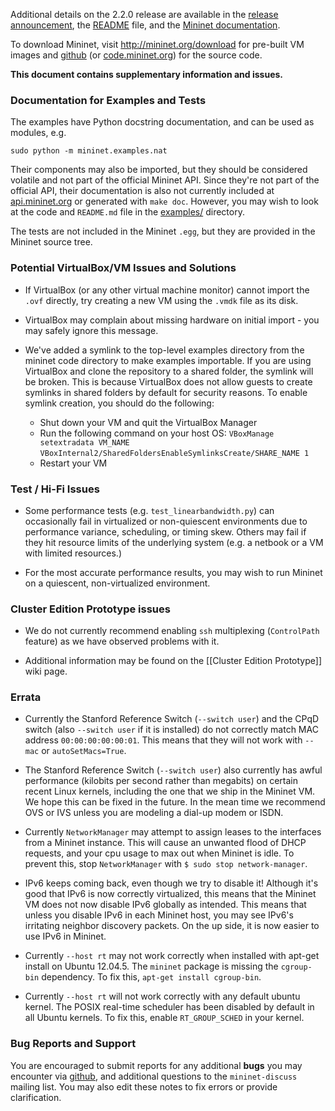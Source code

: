 Additional details on the 2.2.0 release are available in the
[release announcement](http://mininet.org/blog), the 
[README](https://github.com/mininet/mininet/tree/2.2.0/README.md) file,
and the [Mininet documentation](http://docs.mininet.org).

To download Mininet, visit http://mininet.org/download for pre-built
VM images and [github](https://github.com/mininet/mininet)
(or [code.mininet.org](http://code.mininet.org)) for the source code.

**This document contains supplementary information and issues.**

### Documentation for Examples and Tests

The examples have Python docstring documentation, and can be used as modules, e.g.

    sudo python -m mininet.examples.nat

Their components may also be imported, but they should be considered volatile and not part of the official Mininet API. Since they're not part of the official API, their documentation is also not currently included at [api.mininet.org](http://api.mininet.org) or generated with `make doc`. However, you may wish to look at the code and `README.md` file in the [examples/](https://github.com/mininet/mininet/tree/2.2.0rc1/examples) directory.

The tests are not included in the Mininet `.egg`, but they are provided in the Mininet source tree.

### Potential VirtualBox/VM Issues and Solutions

* If VirtualBox (or any other virtual machine monitor) cannot import the `.ovf` directly, try creating a new VM using the `.vmdk` file as its disk.

* VirtualBox may complain about missing hardware on initial import - you may safely ignore this message.

* We've added a symlink to the top-level examples directory from the mininet code directory to make examples importable. If you are using VirtualBox and clone the repository to a shared folder, the symlink will be broken. This is because VirtualBox does not allow guests to create symlinks in shared folders by default for security reasons. To enable symlink creation, you should do the following:
    - Shut down your VM and quit the VirtualBox Manager
    - Run the following command on your host OS: 
        `VBoxManage setextradata VM_NAME`
        `VBoxInternal2/SharedFoldersEnableSymlinksCreate/SHARE_NAME 1`
    - Restart your VM

### Test / Hi-Fi Issues

* Some performance tests (e.g. `test_linearbandwidth.py`) can occasionally fail in virtualized or non-quiescent environments due to performance variance, scheduling, or timing skew. Others may fail if they hit resource limits of the underlying system (e.g. a netbook or a VM with limited resources.)

* For the most accurate performance results, you may wish to run Mininet on a quiescent, non-virtualized environment.

### Cluster Edition Prototype issues

* We do not currently recommend enabling `ssh` multiplexing (`ControlPath` feature) as we have observed problems with it.

* Additional information may be found on the [[Cluster Edition Prototype]] wiki page.

### Errata

* Currently the Stanford Reference Switch (`--switch user`) and the CPqD switch (also `--switch user` if it is installed) do not correctly match MAC address `00:00:00:00:00:01`. This means that they will not work with `--mac` or `autoSetMacs=True`.

* The Stanford Reference Switch (`--switch user`) also currently has awful performance (kilobits per second rather than megabits) on certain recent Linux kernels, including the one that we ship in the Mininet VM. We hope this can be fixed in the future. In the mean time we recommend OVS or IVS unless you are modeling a dial-up modem or ISDN.

* Currently `NetworkManager` may attempt to assign leases to the interfaces from a Mininet instance. This will cause an unwanted flood of DHCP requests, and your cpu usage to max out when Mininet is idle. To prevent this, stop `NetworkManager` with `$ sudo stop network-manager`.

* IPv6 keeps coming back, even though we try to disable it! Although it's good that IPv6 is now correctly virtualized, this means that the Mininet VM does not now disable IPv6 globally as intended. This means that unless you disable IPv6 in each Mininet host, you may see IPv6's irritating neighbor discovery packets. On the up side, it is now easier to use IPv6 in Mininet.

* Currently `--host rt` may not work correctly when installed with apt-get install on Ubuntu 12.04.5. The `mininet` package is missing the `cgroup-bin` dependency. To fix this, `apt-get install cgroup-bin`.

* Currently `--host rt` will not work correctly with any default ubuntu kernel. The POSIX real-time scheduler has been disabled by default in all Ubuntu kernels. To fix this, enable `RT_GROUP_SCHED` in your kernel.





### Bug Reports and Support

You are encouraged to submit reports for any additional **bugs** you may
encounter via [github](https://github.com/mininet/mininet/issues),
and additional questions to the `mininet-discuss` mailing list. You may
also edit these notes to fix errors or provide clarification.